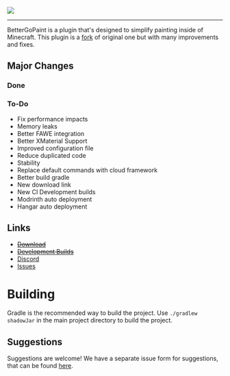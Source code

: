 <p>
    <img src="https://i.imgur.com/ulEwPm9.jpg">
</p>

---

BetterGoPaint is a plugin that's designed to simplify painting inside of Minecraft.
This plugin is a [fork](https://github.com/Arcaniax-Development/goPaint_1.14) of original one but with many improvements and 
fixes.  


## Major Changes
### Done
### To-Do
- Fix performance impacts
- Memory leaks
- Better FAWE integration
- Better XMaterial Support
- Improved configuration file
- Reduce duplicated code
- Stability
- Replace default commands with cloud framework
- Better build gradle
- New download link
- New CI Development builds
- Modrinth auto deployment
- Hangar auto deployment

## Links

* ~~[Download](https://www.spigotmc.org/resources/gopaint.27717/)~~
* ~~[Development Builds](https://ci.athion.net/job/goPaint-1.14+/)~~
* [Discord](https://discord.onelitefeather.net)
* [Issues](https://github.com/TheMeinerLP/BetterGoPaint/issues)

# Building
Gradle is the recommended way to build the project. Use `./gradlew shadowJar` in the main project directory to build the project.

## Suggestions
Suggestions are welcome! We have a separate issue form for suggestions, that can be found [here](https://github.com/TheMeinerLP/BetterGoPaint/issues).
